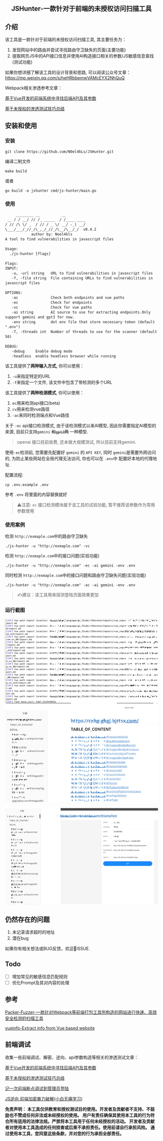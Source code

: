 <h2 align="center">JSHunter-一款针对于前端的未授权访问扫描工具</h2>

## 介绍

该工具是一款针对于前端的未授权访问扫描工具, 其主要任务为：
1. 发现网站中的路由并尝试寻找路由守卫缺失的页面(主要功能)
2. 提取网页JS中的API接口信息并使用AI构造接口相关的参数/JS敏感信息查找(测试功能)

如果你想详细了解该工具的设计背景和思路, 可以阅读公众号文章： https://mp.weixin.qq.com/s/heHRbbemwVAMcEYX2NhQuQ

Webpack相关渗透参考文章：

[基于Vue开发的前端系统中寻找后端API及其参数](https://xz.aliyun.com/t/14686?time__1311=GqAhYKBKAIqjx05DKA4YuOODgmRoGOfeD)

[基于未授权的渗透测试技巧总结](https://forum.butian.net/share/3086)


## 安装和使用

### 安装

```shell
git clone https://github.com/N0el4kLs/JSHunter.git
```

编译二制文件
```shell
make build
```
或者
```
go build -o jshunter cmd/js-hunter/main.go
```

### 使用
```text
     ________ __          __         
 __ / / __/ // /_ _____  / /____ ____
/ // /\ \/ _  / // / _ \/ __/ -_) __/
\___/___/_//_/\_,_/_//_/\__/\__/_/  v0.4.2
			author by: Noel4kls	 
A tool to find vulnerabilities in javascript files

Usage:
  ./js-hunter [flags]

Flags:
INPUT:
   -u, -url string   URL to find vulnerabilities in javascript files
   -f, -file string  File containing URLs to find vulnerabilities in javascript files

OPTIONS:
   -ac               Check both endpoints and vue paths
   -ec               Check for endpoints
   -vc               Check for vue paths
   -ai string        AI source to use for extracting endpoints.Only support gemini and gpt3 for now.
   -env string       dot env file that store necessary token (default ".env")
   -T, -threads int  Number of threads to use for the scanner (default 50)

DEBUG:
   -debug     Enable debug mode
   -headless  enable headless browser while running
```

该工具提供了**两种输入方式,** 你可以使用：
1. `-u`来指定特定的URL
2. `-f`来指定一个文件, 该文件中包含了带检测的多个URL

该工具提供了**两种检测模式**, 你可以使用：
1. `ec`用来检测api接口(beta)
2. `cv`用来检测vue路径
3. `-ac`来同时检测端点和Vue路径

关于 `-ec` api接口检测模式, 由于该检测模式以来AI模型, 因此你需要指定AI模型的来源, 目前只支持`gemini` ~~和`gpt3`两~~ 一种模型.
> openai 接口目前收费, 还未做大规模测试, 所以目前支持gemini.

使用`-ec`检测前, 您需要先配置好 `gemini` 的 `API KEY`, 同时 `gemini`是需要外网访问的, 为防止某些网站在全局代理无法访问, 你也可以在 `.env`中
配置好本地的代理地址.

配置流程:
```shell
cp .env.example .env
```
参考 `.env` 将里面的内容替换就好

>⚠️注意: `ec` 接口检测模块属于该工具的试验功能, 暂不推荐该参数作为常用参数使用


### 使用案例

检测 `http://exmaple.com`中的路由守卫缺失
```shell
./js-hunter -u "http://exmaple.com" -vc
```

检测 `http://exmaple.com`中的接口问题(实验功能)
```shell
./js-hunter -u "http://exmaple.com" -ec -ai gemini -env .env
```

同时检测 `http://exmaple.com`中的接口问题和路由守卫缺失问题(实验功能)
```shell
./js-hunter -u "http://exmaple.com" -ac -ai gemini -env .env
```

>  ✍️建议：该工具用来探测登陆页面效果更加

### 运行截图
![img.png](doc/img2.png)
![img.png](doc/img.png)

![img.png](doc/img1.png)
## 仍然存在的问题

1. 未记录请求超时的地址
2. 潜在bug

如果你有相关想法或BUG反馈，欢迎👏ISSUE.

## Todo
- [ ] 增加常见的敏感信息匹配规则
- [ ] 优化Prompt及其对内容的处理

## 参考

[Packer-Fuzzer-一款针对Webpack等前端打包工具所构造的网站进行快速、高效安全检测的扫描工具](https://github.com/rtcatc/Packer-Fuzzer)

[vueinfo-Extract info from Vue based website](https://github.com/phith0n/vueinfo)

## 前端调试

收集一些前端调试、解密、逆向、api参数构造等相关的渗透测试文章：

[基于Vue开发的前端系统中寻找后端API及其参数](https://xz.aliyun.com/t/14686?time__1311=GqAhYKBKAIqjx05DKA4YuOODgmRoGOfeD)

[基于未授权的渗透测试技巧总结](https://forum.butian.net/share/3086)

[记一次前端断点调试到管理员登陆](https://forum.butian.net/share/3652)

[JS逆向,前端加密暴力破解(小白无痛学习)](https://forum.butian.net/share/3647)




**免责声明： 本工具仅供教育和授权测试目的使用。开发者及贡献者不支持、不鼓励也不赞成任何非法或未经授权的使用。 
用户有责任确保其使用本工具的行为符合所有适用的法律法规。严禁将本工具用于任何未经授权的活动。 
开发者及贡献者对使用本工具造成的任何损害或后果不承担责任。使用前请自行承担风险。 通过使用本工具，您同意这些条款，并对您的行为承担全部责任。**
